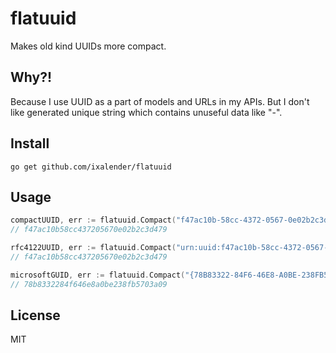 # flatuuid

Makes old kind UUIDs more compact.

## Why?!
Because I use UUID as a part of models and URLs in my APIs. But I don't like generated unique string which contains unuseful data like "-".

## Install
```
go get github.com/ixalender/flatuuid
```

## Usage

```go
compactUUID, err := flatuuid.Compact("f47ac10b-58cc-4372-0567-0e02b2c3d479")
// f47ac10b58cc437205670e02b2c3d479

rfc4122UUID, err := flatuuid.Compact("urn:uuid:f47ac10b-58cc-4372-0567-0e02b2c3d479")
// f47ac10b58cc437205670e02b2c3d479

microsoftGUID, err := flatuuid.Compact("{78B83322-84F6-46E8-A0BE-238FB5703A09}")
// 78b8332284f646e8a0be238fb5703a09
```

## License

MIT
